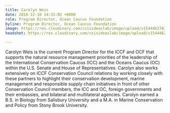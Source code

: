 ```yaml
---
title: Carolyn Weis
date: 2018-12-10 14:33:02 +0000
role: Program Director, Ocean Caucus Foundation
byline: Program Director, Ocean Caucus Foundation
image: https://res.cloudinary.com/csisideaslab/image/upload/v1544462781/ocean/weis-headshot-test.jpg
headshot: https://res.cloudinary.com/csisideaslab/image/upload/v1544462781/ocean/weis-headshot-test.jpg

---
```

Carolyn Weis is the current Program Director for the ICCF and OCF that supports the natural resource management priorities of the leadership of the International Conservation Caucus (ICC) and the Oceans Caucus (OC) within the U.S. Senate and House of Representatives. Carolyn also works extensively on ICCF Conservation Council relations by working closely with these partners to highlight their conservation development, marine management and responsible supply chain initiatives in front of other Conservation Council members, the ICC and OC, foreign governments and their embassies, and bilateral and multilateral agencies. Carolyn earned a B.S. in Biology from Salisbury University and a M.A. in Marine Conservation and Policy from Stony Brook University.